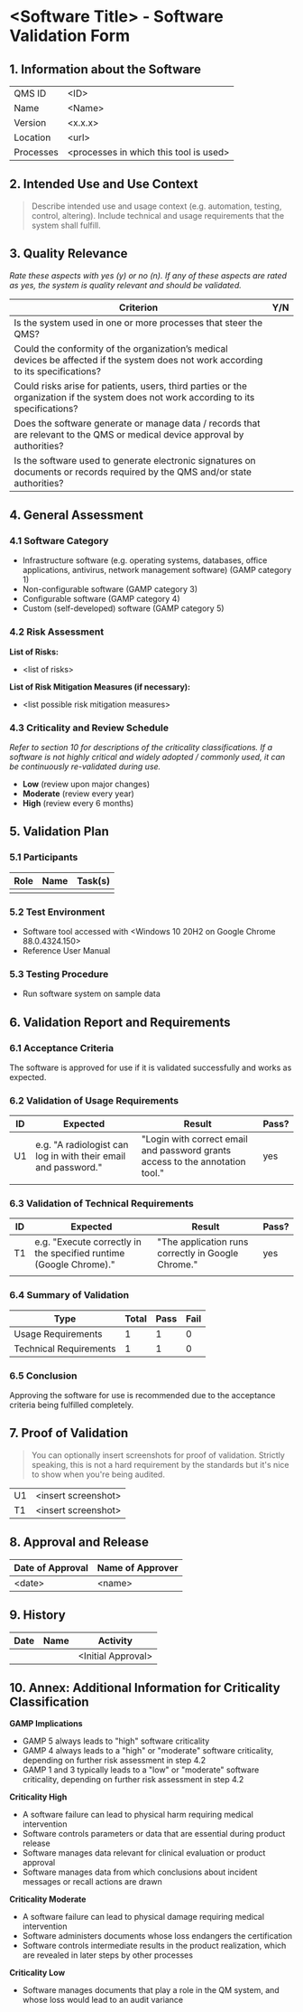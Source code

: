 # \<Software Title\> - Software Validation Form

## 1. Information about the Software

|           |                                          |
|-----------|------------------------------------------|
| QMS ID    | \<ID\>                                   |
| Name      | \<Name\>                                 |
| Version   | \<x.x.x\>                                |
| Location  | \<url\>                                  |
| Processes | \<processes in which this tool is used\> |

## 2. Intended Use and Use Context

> Describe intended use and usage context (e.g. automation, testing, control, altering). Include technical and
> usage requirements that the system shall fulfill.

## 3. Quality Relevance

*Rate these aspects with yes (y) or no (n). If any of these aspects are rated as yes, the system is quality
relevant and should be validated.*

| **Criterion**                                                                                                                         | **Y/N** |
|---------------------------------------------------------------------------------------------------------------------------------------|---------|
| Is the system used in one or more processes that steer the QMS?                                                                       |         |
| Could the conformity of the organization’s medical devices be affected if the system does not work according to its specifications?   |         |
| Could risks arise for patients, users, third parties or the organization if the system does not work according to its specifications? |         |
| Does the software generate or manage data / records that are relevant to the QMS or medical device approval by authorities?           |         |
| Is the software used to generate electronic signatures on documents or records required by the QMS and/or state authorities?          |         |

## 4. General Assessment

### 4.1 Software Category

* Infrastructure software (e.g. operating systems, databases, office applications, antivirus, network
  management software) (GAMP category 1)
* Non-configurable software (GAMP category 3)
* Configurable software (GAMP category 4)
* Custom (self-developed) software (GAMP category 5)

### 4.2 Risk Assessment

**List of Risks:**

* \<list of risks\>

**List of Risk Mitigation Measures (if necessary):**

* \<list possible risk mitigation measures\>

### 4.3 Criticality and Review Schedule

*Refer to section 10 for descriptions of the criticality classifications. If a software is not highly critical
and widely adopted / commonly used, it can be continuously re-validated during use.*

* **Low** (review upon major changes)
* **Moderate** (review every year)
* **High** (review every 6 months)

## 5. Validation Plan

### 5.1 Participants

| Role | Name | Task(s) |
|------|------|---------|
|      |      |         |

### 5.2 Test Environment

* Software tool accessed with \<Windows 10 20H2 on Google Chrome 88.0.4324.150\>
* Reference User Manual

### 5.3 Testing Procedure

* Run software system on sample data

## 6. Validation Report and Requirements

### 6.1 Acceptance Criteria

The software is approved for use if it is validated successfully and works as expected.

### 6.2 Validation of Usage Requirements

| ID | Expected                                                       | Result                                                                        | Pass? |
|----|----------------------------------------------------------------|-------------------------------------------------------------------------------|-------|
| U1 | e.g. "A radiologist can log in with their email and password." | "Login with correct email and password grants access to the annotation tool." | yes   |
|    |                                                                |                                                                               |       |

### 6.3 Validation of Technical Requirements

| ID | Expected                                                           | Result                                             | Pass? |
|----|--------------------------------------------------------------------|----------------------------------------------------|-------|
| T1 | e.g. "Execute correctly in the specified runtime (Google Chrome)." | "The application runs correctly in Google Chrome." | yes   |
|    |                                                                    |                                                    |       |

### 6.4 Summary of Validation

| Type                   | Total | Pass | Fail |
|------------------------|-------|------|------|
| Usage Requirements     | 1     | 1    | 0    |
| Technical Requirements | 1     | 1    | 0    |

### 6.5 Conclusion

Approving the software for use is recommended due to the acceptance criteria being fulfilled completely.

## 7. Proof of Validation

> You can optionally insert screenshots for proof of validation. Strictly speaking, this is not a hard
> requirement by the standards but it's nice to show when you're being audited.

|    |                       |
|----|-----------------------|
| U1 | \<insert screenshot\> |
| T1 | \<insert screenshot\> |

## 8. Approval and Release

| **Date of Approval** | **Name of Approver** |
|----------------------|----------------------|
| \<date\>             | \<name\>             |

## 9. History

| Date | Name | Activity             |
|------|------|----------------------|
|      |      | \<Initial Approval\> |

## 10. Annex: Additional Information for Criticality Classification

**GAMP Implications**

* GAMP 5 always leads to "high" software criticality
* GAMP 4 always leads to a "high" or "moderate" software criticality, depending on further risk assessment in step 4.2
* GAMP 1 and 3 typically leads to a "low" or "moderate" software criticality, depending on further risk assessment in step 4.2

**Criticality High**

* A software failure can lead to physical harm requiring medical intervention
* Software controls parameters or data that are essential during product release
* Software manages data relevant for clinical evaluation or product approval
* Software manages data from which conclusions about incident messages or recall actions are drawn

**Criticality Moderate**

* A software failure can lead to physical damage requiring medical intervention
* Software administers documents whose loss endangers the certification
* Software controls intermediate results in the product realization, which are revealed in later steps by
  other processes

**Criticality Low**

* Software manages documents that play a role in the QM system, and whose loss would lead to an audit variance
